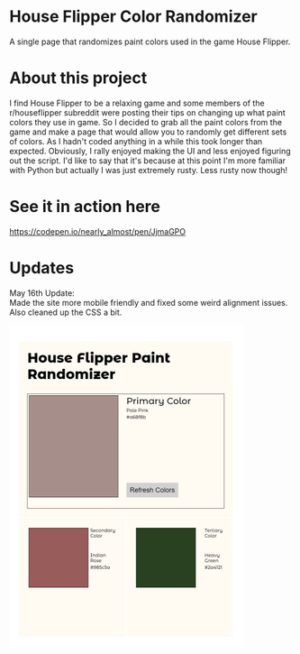 # House Flipper Color Randomizer
A single page that randomizes paint colors used in the game House Flipper.

# About this project
I find House Flipper to be a relaxing game and some members of the r/houseflipper subreddit were posting their tips on changing up what paint colors they use in game. So I decided to grab all the paint colors from the game and make a page that would allow you to randomly get different sets of colors. As I hadn't coded anything in a while this took longer than expected. Obviously, I rally enjoyed making the UI and less enjoyed figuring out the script. I'd like to say that it's because at this point I'm more familiar with Python but actually I was just extremely rusty. Less rusty now though!

# See it in action here
https://codepen.io/nearly_almost/pen/JjmaGPO

# Updates
May 16th Update:  
Made the site more mobile friendly and fixed some weird alignment issues. Also cleaned up the CSS a bit. 

![HF_Randomizer_Screenshot.png](https://github.com/raenpayne/hfcolor_randomizer/blob/main/HF_Randomizer_Screenshot.png)
